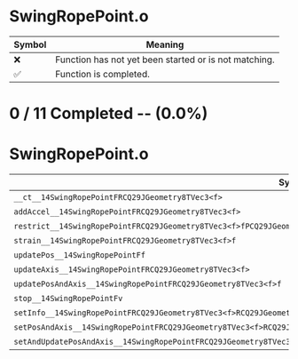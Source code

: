 # SwingRopePoint.o
| Symbol | Meaning 
| ------------- | ------------- 
| :x: | Function has not yet been started or is not matching. 
| :white_check_mark: | Function is completed. 


# 0 / 11 Completed -- (0.0%)
# SwingRopePoint.o
| Symbol | Decompiled? |
| ------------- | ------------- |
| `__ct__14SwingRopePointFRCQ29JGeometry8TVec3<f>` | :x: |
| `addAccel__14SwingRopePointFRCQ29JGeometry8TVec3<f>` | :x: |
| `restrict__14SwingRopePointFRCQ29JGeometry8TVec3<f>fPCQ29JGeometry8TVec3<f>` | :x: |
| `strain__14SwingRopePointFRCQ29JGeometry8TVec3<f>f` | :x: |
| `updatePos__14SwingRopePointFf` | :x: |
| `updateAxis__14SwingRopePointFRCQ29JGeometry8TVec3<f>` | :x: |
| `updatePosAndAxis__14SwingRopePointFRCQ29JGeometry8TVec3<f>f` | :x: |
| `stop__14SwingRopePointFv` | :x: |
| `setInfo__14SwingRopePointFRCQ29JGeometry8TVec3<f>RCQ29JGeometry8TVec3<f>RCQ29JGeometry8TVec3<f>f` | :x: |
| `setPosAndAxis__14SwingRopePointFRCQ29JGeometry8TVec3<f>RCQ29JGeometry8TVec3<f>RCQ29JGeometry8TVec3<f>RCQ29JGeometry8TVec3<f>` | :x: |
| `setAndUpdatePosAndAxis__14SwingRopePointFRCQ29JGeometry8TVec3<f>RCQ29JGeometry8TVec3<f>RCQ29JGeometry8TVec3<f>` | :x: |

